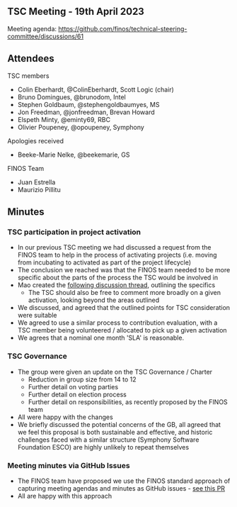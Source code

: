 ## TSC Meeting - 19th April 2023

Meeting agenda: https://github.com/finos/technical-steering-committee/discussions/61

## Attendees

TSC members
 - Colin Eberhardt, @ColinEberhardt, Scott Logic (chair)
 - Bruno Domingues, @brunodom, Intel
 - Stephen Goldbaum, @stephengoldbaumyes, MS
 - Jon Freedman, @jonfreedman, Brevan Howard 
 - Elspeth Minty, @eminty69, RBC
 - Olivier Poupeney, @opoupeney, Symphony 

Apologies received
 - Beeke-Marie Nelke, @beekemarie, GS
 
FINOS Team
 - Juan Estrella
 - Maurizio Pillitu

## Minutes

### TSC participation in project activation
  
 - In our previous TSC meeting we had discussed a request from the FINOS team to help in the process of activating projects (i.e. moving from incubating to activated as part of the project lifecycle)
 - The conclusion we reached was that the FINOS team needed to be more specific about the parts of the process the TSC would be involved in 
 - Mao created the [following discussion thread](https://github.com/finos/technical-steering-committee/discussions/58), outlining the specifics
   - The TSC should also be free to comment more broadly on a given activation, looking beyond the areas outlined
 - We discussed, and agreed that the outlined points for TSC consideration were suitable
 - We agreed to use a similar process to contribution evaluation, with a TSC member being volunteered / allocated to pick up a given activation
 - We agrees that a nominal one month 'SLA' is reasonable.

### TSC Governance

 - The group were given an update on the TSC Governance / Charter
   - Reduction in group size from 14 to 12
   - Further detail on voting parties
   - Further detail on election process
   - Further detail on responsibilities, as recently proposed by the FINOS team
 - All were happy with the changes
 - We briefly discussed the potential concerns of the GB, all agreed that we feel this proposal is both sustainable and effective, and historic challenges faced with a similar structure (Symphony Software Foundation ESCO) are highly unlikely to repeat themselves

### Meeting minutes via GitHub Issues

 - The FINOS team have proposed we use the FINOS standard approach of capturing meeting agendas and minutes as GitHub issues - [see this PR](https://github.com/finos/technical-steering-committee/pull/56)
 - All are happy with this approach